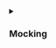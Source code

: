 <details>
<summary><b><a href=""></a><h3>Mocking</h3></b></summary><br>

Mocking is a technique used in unit testing to replace real objects and functions with simulated versions, known as "mocks," that mimic the behavior of the real ones. This allows you to isolate the function being tested and focus only on its logic, without interference from external dependencies or side effects.

In the context of the provided content:

- **Unit Testing**: The process of testing individual functions or methods to ensure they produce the expected results for a variety of inputs.
- **Mocking in Unit Testing**: When writing unit tests, you often need to simulate the behavior of complex dependencies, such as network or database calls, to ensure that your tests run quickly and deterministically. This is where mocking comes in.

### Why Mocking is Useful
1. **Isolation**: By replacing real dependencies with mocks, you can test the function's logic in isolation.
2. **Control**: Mocks allow you to control the behavior of dependencies, ensuring that tests are predictable and repeatable.
3. **Speed**: Mocks can simulate the behavior of time-consuming operations, making tests faster.
4. **Focus**: By mocking out dependencies, you can ensure that unit tests focus solely on the logic within the function being tested, without being affected by the behavior of other parts of the system.

### Example

Suppose you have a function that retrieves user data from a database and processes it:

```python
def get_user_info(user_id):
    user_data = database.fetch_user(user_id)
    return process_user_data(user_data)
```

When writing a unit test for `get_user_info`, you don't want to actually query the database or rely on the real `process_user_data` function. Instead, you can mock these calls:

```python
import unittest
from unittest.mock import MagicMock, patch

class TestGetUserInfo(unittest.TestCase):
    @patch('your_module.database.fetch_user')
    @patch('your_module.process_user_data')
    def test_get_user_info(self, mock_process_user_data, mock_fetch_user):
        # Arrange
        mock_fetch_user.return_value = {'name': 'Alice', 'age': 30}
        mock_process_user_data.return_value = 'Processed Data'
        
        # Act
        result = get_user_info(1)
        
        # Assert
        mock_fetch_user.assert_called_once_with(1)
        mock_process_user_data.assert_called_once_with({'name': 'Alice', 'age': 30})
        self.assertEqual(result, 'Processed Data')

if __name__ == '__main__':
    unittest.main()
```

In this example:
- `@patch` decorators are used to replace `database.fetch_user` and `process_user_data` with mock objects.
- `mock_fetch_user.return_value` and `mock_process_user_data.return_value` define the simulated return values for these mocks.
- The test checks that the mocks were called with the expected arguments and that the function under test returns the correct result.

By using mocks, you ensure that the unit test for `get_user_info` is fast, isolated, and focused solely on the logic within that function.

<br><p align="center">※※※※※※※※※※※※</p><br>
</details>